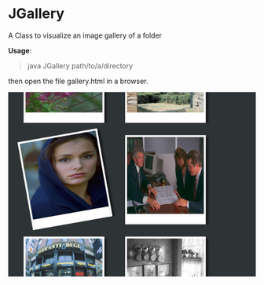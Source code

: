 JGallery
========

A Class to visualize an image gallery of a folder

**Usage**:  
>java JGallery path/to/a/directory

then open the file gallery.html in a browser.

![Screenshot](demo.png)
